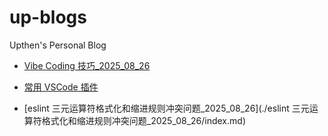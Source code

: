 # up-blogs

Upthen's Personal Blog

- [Vibe Coding 技巧\_2025_08_26](./VibeCoding技巧_2025_08_26/index.md)
- [常用 VSCode 插件](./常用VSCode插件_2025_08_26/index.md)

- [eslint 三元运算符格式化和缩进规则冲突问题_2025_08_26](./eslint 三元运算符格式化和缩进规则冲突问题_2025_08_26/index.md)
